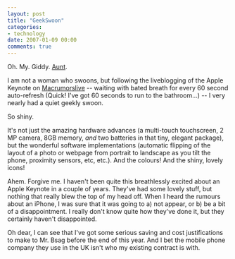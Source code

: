 ```yaml
---
layout: post
title: "GeekSwoon"
categories:
- technology
date: 2007-01-09 00:00
comments: true
---
```


<p>Oh. My. Giddy. <a href="http://www.apple.com/iphone/">Aunt</a>.</p>

<p>I am not a woman who swoons, but following the liveblogging of the Apple Keynote on <a href="http://www.macrumorslive.com/">Macrumorslive</a> -- waiting with bated breath for every 60 second auto-refresh (Quick! I've got 60 seconds to run to the bathroom...) -- I very nearly had a quiet geekly swoon.</p>

<p>So shiny.</p>

<p>It's not just the amazing hardware advances (a multi-touch touchscreen, 2 MP camera, 8GB memory, <em>and</em> two batteries in that tiny, elegant package), but the wonderful software implementations (automatic flipping of the layout of a photo or webpage from portrait to landscape as you tilt the phone, proximity sensors, etc, etc.). And the colours! And the shiny, lovely icons!</p>

<p>Ahem. Forgive me. I haven't been quite this breathlessly excited about an Apple Keynote in a couple of years. They've had some lovely stuff, but nothing that really blew the top of my head off. When I heard the rumours about an iPhone, I was sure that it was going to a) not appear, or b) be a bit of a disappointment. I really don't know quite how they've done it, but they certainly haven't disappointed.</p>

<p>Oh dear, I can see that I've got some serious saving and cost justifications to make to Mr. Bsag before the end of this year. And I bet the mobile phone company they use in the UK isn't who my existing contract is with.</p>



